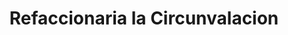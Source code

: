 ---
title: "Refaccionaria la Circunvalacion"
url: /retalhuleu/refaccionaria-la-circunvalacion/
shop: Autowerkstatt
---